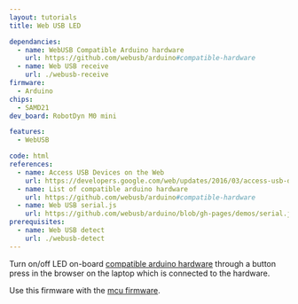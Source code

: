 ```yaml
---
layout: tutorials
title: Web USB LED

dependancies:
  - name: WebUSB Compatible Arduino hardware
    url: https://github.com/webusb/arduino#compatible-hardware
  - name: Web USB receive
    url: ./webusb-receive
firmware:
  - Arduino
chips:
  - SAMD21
dev_board: RobotDyn M0 mini

features:
  - WebUSB

code: html
references:
  - name: Access USB Devices on the Web
    url: https://developers.google.com/web/updates/2016/03/access-usb-devices-on-the-web
  - name: List of compatible arduino hardware
    url: https://github.com/webusb/arduino#compatible-hardware
  - name: Web USB serial.js
    url: https://github.com/webusb/arduino/blob/gh-pages/demos/serial.js
prerequisites:
  - name: Web USB detect
    url: ./webusb-detect
---
```


Turn on/off LED on-board [compatible arduino hardware](https://github.com/webusb/arduino#compatible-hardware) through a button press in the browser on the laptop which is connected to the hardware.

Use this firmware with the [mcu firmware](./webusb-receive).

